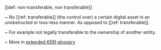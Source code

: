 [[def: non-transferable, non transferable]]

~ No [[ref: transferable]] (the control over) a certain digital asset in an unobstructed or loss-less manner. As opposed to [[ref: transferable]].

~ For example not legally transferable to the ownership of another entity.

~ More in <a href="https://weboftrust.github.io/WOT-terms/docs/glossary/non-transferable">extended KERI glossary</a>
